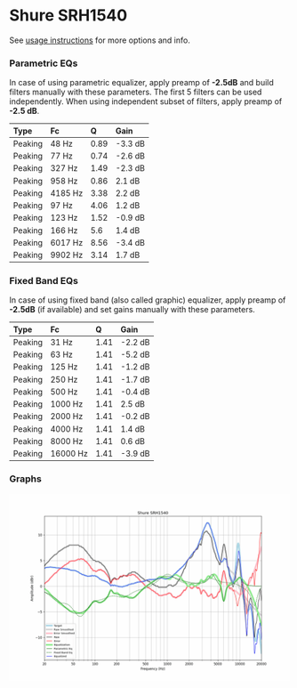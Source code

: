 # Shure SRH1540
See [usage instructions](https://github.com/jaakkopasanen/AutoEq#usage) for more options and info.

### Parametric EQs
In case of using parametric equalizer, apply preamp of **-2.5dB** and build filters manually
with these parameters. The first 5 filters can be used independently.
When using independent subset of filters, apply preamp of **-2.5 dB**.

| Type    | Fc      |    Q | Gain    |
|:--------|:--------|:-----|:--------|
| Peaking | 48 Hz   | 0.89 | -3.3 dB |
| Peaking | 77 Hz   | 0.74 | -2.6 dB |
| Peaking | 327 Hz  | 1.49 | -2.3 dB |
| Peaking | 958 Hz  | 0.86 | 2.1 dB  |
| Peaking | 4185 Hz | 3.38 | 2.2 dB  |
| Peaking | 97 Hz   | 4.06 | 1.2 dB  |
| Peaking | 123 Hz  | 1.52 | -0.9 dB |
| Peaking | 166 Hz  | 5.6  | 1.4 dB  |
| Peaking | 6017 Hz | 8.56 | -3.4 dB |
| Peaking | 9902 Hz | 3.14 | 1.7 dB  |

### Fixed Band EQs
In case of using fixed band (also called graphic) equalizer, apply preamp of **-2.5dB**
(if available) and set gains manually with these parameters.

| Type    | Fc       |    Q | Gain    |
|:--------|:---------|:-----|:--------|
| Peaking | 31 Hz    | 1.41 | -2.2 dB |
| Peaking | 63 Hz    | 1.41 | -5.2 dB |
| Peaking | 125 Hz   | 1.41 | -1.2 dB |
| Peaking | 250 Hz   | 1.41 | -1.7 dB |
| Peaking | 500 Hz   | 1.41 | -0.4 dB |
| Peaking | 1000 Hz  | 1.41 | 2.5 dB  |
| Peaking | 2000 Hz  | 1.41 | -0.2 dB |
| Peaking | 4000 Hz  | 1.41 | 1.4 dB  |
| Peaking | 8000 Hz  | 1.41 | 0.6 dB  |
| Peaking | 16000 Hz | 1.41 | -3.9 dB |

### Graphs
![](./Shure%20SRH1540.png)